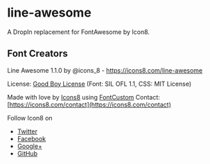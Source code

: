 # line-awesome
A DropIn replacement for FontAwesome by Icon8.



## Font Creators

Line Awesome 1.1.0 by @icons_8 - https://icons8.com/line-awesome

License: [Good Boy License](https://icons8.com/good-boy-license/) (Font: SIL OFL 1.1, CSS: MIT License)

Made with love by [Icons8](https://icons8.com/) using [FontCustom](https://github.com/FontCustom/fontcustom)
Contact: [https://icons8.com/contact](https://icons8.com/contact)

Follow Icon8 on

 * [Twitter](https://twitter.com/icons_8)
 * [Facebook](https://www.facebook.com/Icons8)
 * [Google+](https://plus.google.com/+Icons8)
 * [GitHub](https://github.com/icons8)
